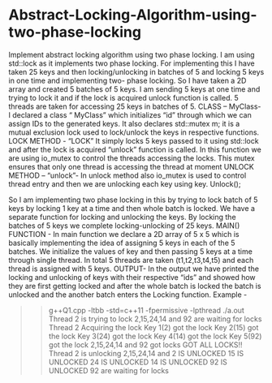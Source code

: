 # Abstract-Locking-Algorithm-using-two-phase-locking
 Implement abstract locking algorithm using two phase locking. I am using std::lock as it implements two phase locking. For implementing this I have taken 25 keys and then locking/unlocking in batches of 5 and locking 5 keys in one time and implementing two- phase locking.
So I have taken a 2D array and created 5 batches of 5 keys. I am sending 5 keys at one time and trying to lock it and if the lock is acquired unlock function is called.
5 threads are taken for accessing 25 keys in batches of 5. CLASS – MyClass-
I declared a class “ MyClass” which initializes “id” through which we can assign IDs to the generated keys.
It also declares
std::mutex m;
it is a mutual exclusion lock used to lock/unlock the keys in respective
functions.
LOCK METHOD - “LOCK”
It simply locks 5 keys passed to it using std::lock and after the lock is acquired “unlock” function is called.
In this function we are using io_mutex to control the threads accessing the locks.
This mutex ensures that only one thread is accessing the thread at moment
UNLOCK METHOD – “unlock”-
In unlock method also io_mutex is used to control thread entry and then we are unlocking each key using key. Unlock();
    
So I am implementing two phase locking in this by trying to lock batch of 5 keys by locking 1 key at a time and then whole batch is locked. We have a separate function for locking and unlocking the keys.
By locking the batches of 5 keys we complete locking-unlocking of 25 keys.
MAIN() FUNCTION -
In main function we declare a 2D array of 5 x 5 which is basically implementing the idea of assigning 5 keys in each of the 5 batches.
We initialize the values of key and then passing 5 keys at a time through single thread.
In total 5 threads are taken (t1,t2,t3,t4,t5) and each thread is assigned with 5 keys.
OUTPUT-
In the output we have printed the locking and unlocking of keys with their respective “ids” and showed how they are first getting locked and after the whole batch is locked the batch is unlocked and the another batch enters the Locking function.
Example -
>>g++Q1.cpp -ltbb -std=c++11 -fpermissive -lpthread
>>./a.out
Thread 2 is trying to lock
2,15,24,14 and 92 are waiting for locks Thread 2 Acquiring the lock
Key 1(2) got the lock
Key 2(15) got the lock
Key 3(24) got the lock
Key 4(14) got the lock
Key 5(92) got the lock
2,15,24,14 and 92 got locks
GOT ALL LOCKS!!
Thread 2 is unlocking
  2,15,24,14 and 2 IS UNLOCKED 15 IS UNLOCKED 24 IS UNLOCKED 14 IS UNLOCKED 92 IS UNLOCKED
92 are waiting for locks
